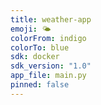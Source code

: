 ```yaml
---
title: weather-app
emoji: 🌤️
colorFrom: indigo
colorTo: blue
sdk: docker
sdk_version: "1.0"
app_file: main.py
pinned: false
---
```

